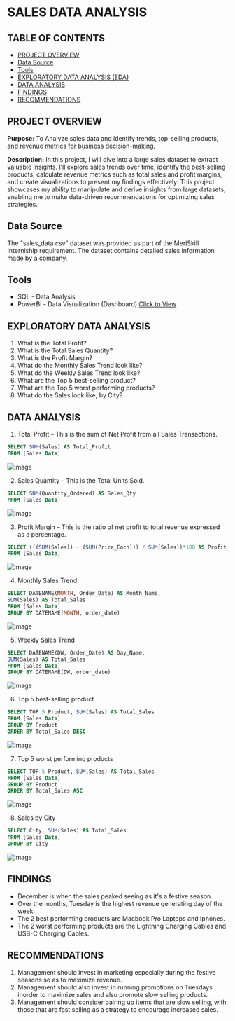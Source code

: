 # SALES DATA ANALYSIS
## TABLE OF CONTENTS
- [PROJECT OVERVIEW](#project-overview)
- [Data Source](#data-source)
- [Tools](#tools)
- [EXPLORATORY DATA ANALYSIS (EDA)](#exploratory-data-analysis)
- [DATA ANALYSIS](#data-analysis)
- [FINDINGS](#findings)
- [RECOMMENDATIONS](#recommendations)
## PROJECT OVERVIEW

**Purpose:** To Analyze sales data and identify trends, top-selling products, and revenue metrics for business decision-making.

**Description:** In this project, I will dive into a large sales dataset to extract valuable insights. I’ll explore sales trends over time, identify the best-selling products, calculate revenue metrics such as total sales and profit margins, and create visualizations to present my findings effectively. This project showcases my ability to manipulate and derive insights from large datasets, enabling me to make data-driven recommendations for optimizing sales strategies.

## Data Source
The "sales_data.csv" dataset was provided as part of the MeriSkill Interniship requirement. The dataset contains detailed sales information made by a company.

## Tools
- SQL - Data Analysis
- PowerBi - Data Visualization (Dashboard) [Click to View](https://app.powerbi.com/view?r=eyJrIjoiYzRhMTkzMTctYjZmNS00ZWU5LWJjMDQtODU0YmU5MTBlOTU4IiwidCI6ImZhMTBkMTMyLWI3NzktNGVjMy1iZTgzLTc3N2QxYWQ1ODVhYiJ9)

## EXPLORATORY DATA ANALYSIS
1. What is the Total Profit?
2. What is the Total Sales Quantity?
3. What is the Profit Margin?
4. What do the Monthly Sales Trend look like?
5. What do the Weekly Sales Trend look like?
6. What are the Top 5 best-selling product?
7. What are the Top 5 worst performing products?
8. What do the Sales look like, by City?

## DATA ANALYSIS
1. Total Profit – This is the sum of Net Profit from all Sales Transactions.
```sql
SELECT SUM(Sales) AS Total_Profit
FROM [Sales Data]
```
![image](https://github.com/MatildaSandraAkello/SALES-DATA-ANALYSIS-SQL/assets/146660748/65bcc256-f3f8-4ddf-bf64-0fcc87078d9c)

2. Sales Quantity – This is the Total Units Sold.
``` sql
SELECT SUM(Quantity_Ordered) AS Sales_Qty
FROM [Sales Data]
```
![image](https://github.com/MatildaSandraAkello/SALES-DATA-ANALYSIS-SQL/assets/146660748/0153ad42-bf73-4e31-a04e-a247ba88771f)

3. Profit Margin – This is the ratio of net profit to total revenue expressed as a percentage.
```sql
SELECT (((SUM(Sales)) - (SUM(Price_Each))) / SUM(Sales))*100 AS Profit_Margin
FROM [Sales Data]
```
![image](https://github.com/MatildaSandraAkello/SALES-DATA-ANALYSIS-SQL/assets/146660748/508fd9e0-c9bc-47a6-8034-ef28e9dac5c6)

4. Monthly Sales Trend
```sql
SELECT DATENAME(MONTH, Order_Date) AS Month_Name, 
SUM(Sales) AS Total_Sales
FROM [Sales Data]
GROUP BY DATENAME(MONTH, order_date)
```
![image](https://github.com/MatildaSandraAkello/SALES-DATA-ANALYSIS-SQL/assets/146660748/7b26e464-261d-4972-9a25-4a19635914de)

5. Weekly Sales Trend
``` sql
SELECT DATENAME(DW, Order_Date) AS Day_Name, 
SUM(Sales) AS Total_Sales
FROM [Sales Data]
GROUP BY DATENAME(DW, order_date)
 ```
![image](https://github.com/MatildaSandraAkello/SALES-DATA-ANALYSIS-SQL/assets/146660748/3f11967b-00f7-4104-94ef-7e0b4733808f)

6. Top 5 best-selling product
``` sql
SELECT TOP 5 Product, SUM(Sales) AS Total_Sales
FROM [Sales Data]
GROUP BY Product
ORDER BY Total_Sales DESC
```
![image](https://github.com/MatildaSandraAkello/SALES-DATA-ANALYSIS-SQL/assets/146660748/953c7742-11b1-448f-b098-6ee35091dc7c)

7. Top 5 worst performing products
``` sql
SELECT TOP 5 Product, SUM(Sales) AS Total_Sales
FROM [Sales Data]
GROUP BY Product
ORDER BY Total_Sales ASC
```
![image](https://github.com/MatildaSandraAkello/SALES-DATA-ANALYSIS-SQL/assets/146660748/44def466-c3d2-4995-b9a0-45c6dd0bdd11)

8. Sales by City
``` sql
SELECT City, SUM(Sales) AS Total_Sales
FROM [Sales Data]
GROUP BY City
```
![image](https://github.com/MatildaSandraAkello/SALES-DATA-ANALYSIS-SQL/assets/146660748/15c1d4fb-f242-401f-a66c-3e7089bdb314)

## FINDINGS
- December is when the sales peaked seeing as it's a festive season.
- Over the months, Tuesday is the highest revenue generating day of the week.
- The 2 best performing products are Macbook Pro Laptops and Iphones.
- The 2 worst performing products are the Lightning Charging Cables and USB-C Charging Cables.

## RECOMMENDATIONS
1. Management should invest in marketing especially during the festive seasons so as to maximize revenue.
2. Management should also invest in running promotions on Tuesdays inorder to maximize sales and also promote slow selling products.
3. Management should consider pairing up items that are slow selling, with those that are fast selling as a strategy to encourage increased sales.



